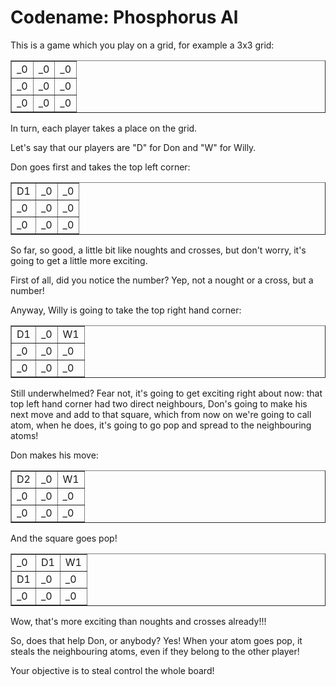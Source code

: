 Codename: Phosphorus Al
=======================

This is a game which you play on a grid, for example a 3x3 grid:

<table border="1">
    <tr>
        <td> _0 </td>
        <td> _0 </td>
        <td> _0 </td>
    </tr>
    <tr>
        <td> _0 </td>
        <td> _0 </td>
        <td> _0 </td>
    </tr>
    <tr>
        <td> _0 </td>
        <td> _0 </td>
        <td> _0 </td>
    </tr>
</table>

In turn, each player takes a place on the grid.

Let's say that our players are "D" for Don and "W" for Willy.

Don goes first and takes the top left corner:

<table border="1">
    <tr>
        <td> D1 </td>
        <td> _0 </td>
        <td> _0 </td>
    </tr>
    <tr>
        <td> _0 </td>
        <td> _0 </td>
        <td> _0 </td>
    </tr>
    <tr>
        <td> _0 </td>
        <td> _0 </td>
        <td> _0 </td>
    </tr>
</table>

So far, so good, a little bit like noughts and crosses, but don't worry, it's going to get a little more exciting.

First of all, did you notice the number? Yep, not a nought or a cross, but a number!

Anyway, Willy is going to take the top right hand corner:

<table border="1">
    <tr>
        <td> D1 </td>
        <td> _0 </td>
        <td> W1 </td>
    </tr>
    <tr>
        <td> _0 </td>
        <td> _0 </td>
        <td> _0 </td>
    </tr>
    <tr>
        <td> _0 </td>
        <td> _0 </td>
        <td> _0 </td>
    </tr>
</table>


Still underwhelmed? Fear not, it's going to get exciting right about now: that top left hand corner had two direct neighbours, Don's going to make his next move and add to that square, which from now on we're going to call atom, when he does, it's going to go pop and spread to the neighbouring atoms!

Don makes his move:

<table border="1">
    <tr>
        <td> D2 </td>
        <td> _0 </td>
        <td> W1 </td>
    </tr>
    <tr>
        <td> _0 </td>
        <td> _0 </td>
        <td> _0 </td>
    </tr>
    <tr>
        <td> _0 </td>
        <td> _0 </td>
        <td> _0 </td>
    </tr>
</table>

And the square goes pop!

<table border="1">
    <tr>
        <td> _0 </td>
        <td> D1 </td>
        <td> W1 </td>
    </tr>
    <tr>
        <td> D1 </td>
        <td> _0 </td>
        <td> _0 </td>
    </tr>
    <tr>
        <td> _0 </td>
        <td> _0 </td>
        <td> _0 </td>
    </tr>
</table>

Wow, that's more exciting than noughts and crosses already!!!

So, does that help Don, or anybody? Yes! When your atom goes pop, it steals the neighbouring atoms, even if they belong to the other player!

Your objective is to steal control the whole board!

